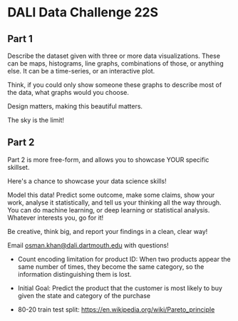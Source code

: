 # DALI Data Challenge 22S

## Part 1 
Describe the dataset given with three or more data visualizations. These can be maps, histograms, line graphs, 
combinations of those, or anything else. It can be a time-series, or an interactive plot.

Think, if you could only show someone these graphs to describe most of the data, what graphs would you choose.

Design matters, making this beautiful matters.

The sky is the limit!



## Part 2
Part 2 is more free-form, and allows you to showcase YOUR specific skillset.

Here's a chance to showcase your data science skills!

Model this data! Predict some outcome, make some claims, show your work, analyse it statistically, and tell us your thinking all the way through. You can do machine learning, or deep learning or statistical analysis. Whatever interests you, go for it!

Be creative, think big, and report your findings in a clean, clear way!

Email osman.khan@dali.dartmouth.edu with questions!


* Count encoding limitation for product ID: When two products appear the same number of times, they become the same category, so the information distinguishing them is lost. 

* Initial Goal: Predict the product that the customer is most likely to buy given the state and category of the purchase
* 80-20 train test split: https://en.wikipedia.org/wiki/Pareto_principle